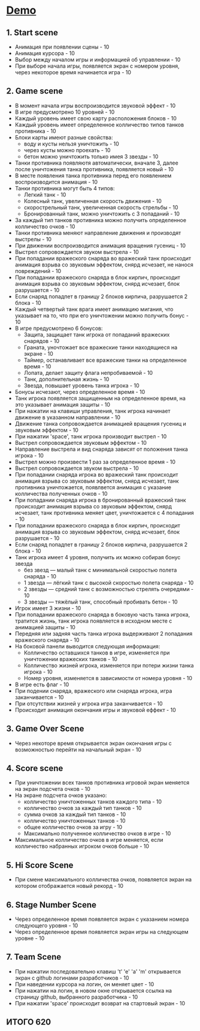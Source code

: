 # [Demo](https://wonderful-malasada-879065.netlify.app/)

## 1. Start scene

- Анимация при появлении сцены - 10
- Анимация курсора - 10
- Выбор между началом игры и информацией об управлении - 10
- При выборе начала игры, появляется экран с номером уровня, через некоторое время начинается игра - 10

## 2. Game scene

- В момент начала игры воспроизводится звуковой эффект - 10
- В игре предусмотрено 10 уровней - 10
- Каждый уровень имеет свою карту расположения блоков - 10
- Каждый уровень имеет определенное колличество типов танков противника - 10
- Блоки карты имеют разные свойства:
  - воду и кусты нельзя уничтожить - 10
  - через кусты можно проехать - 10
  - бетон можно уничтожить только имея 3 звезды - 10
- Танки противника появляютя автоматически, вначале 3, далее после уничтожения танка противника, появляется новый - 10
- В месте появления танка противника перед его появлением воспроизводится анимация - 10
- Танки противника могут быть 4 типов:
  - Легкий танк - 10
  - Колесный танк, увеличенная скорость движения - 10
  - скорострельный танк, увеличенная скорость стрельбы - 10
  - Бронированный танк, можно уничтожить с 3 попаданий - 10
- За каждый тип танков противника можно получить определенное колличество очков - 10
- Танки противника меняют направление движения и производят выстрелы - 10
- При движении воспроизводится анимация вращения гусениц - 10
- Выстрел сопровождается звуком выстрела - 10
- При попадании вражеского снаряда во вражеский танк происходит анимация взрыва со звуковым эффектом, снярд исчезает, не нанося повреждений - 10
- При попадании вражеского снаряда в блок кирпич, происходит анимация взрыва со звуковым эффектом, снярд исчезает, блок разрушается - 10
- Если снаряд попадпет в границу 2 блоков кирпича, разрушается 2 блока - 10
- Каждый четвертый танк врага имеет анимацию мигания, что указывает на то, что при его уничтожении можно получить бонус - 10
- В игре предусмотрено 6 бонусов:
  - Защита, защищает танк игрока от попаданий вражеских снарядов - 10
  - Граната, уночтожает все вражеские танки находящиеся на экране - 10
  - Таймер, останавливает все вражеские танки на определенное время - 10
  - Лопата, делает защиту флага непробиваемой - 10
  - Танк, дополнительная жизнь - 10
  - Звезда, повышает уровень танка игрока - 10
- Бонусы исчезают, через определенное время - 10
- Танк игрока появляется защищенным на определенное время, на это указывает анимация защиты - 10
- При нажатии на клавиши управления, танк игрока начинает движение в указанном направлении - 10
- Движение танка сопровождается анимацией вращения гусениц и звуковым эффектом - 10
- При нажатии 'space', танк игрока производит выстрел - 10
- Выстрел сопровождается звуковым эффектом - 10
- Направление выстрела и вид снаряда зависят от положения танка игрока - 10
- Выстрел можно произвести 1 раз за определенное время - 10
- Выстрел сопровождается звуком выстрела - 10
- При попадании снаряда игрока во вражеский танк происходит анимация взрыва со звуковым эффектом, снярд исчезает, танк противника уничтожается, появлвется анимация с указание колличества полученных очков - 10
- При попадании снаряда игрока в бронированный вражеский танк происходит анимация взрыва со звуковым эффектом, снярд исчезает, танк противника меняет цвет, уничтожается с 4 попадания - 10
- При попадании вражеского снаряда в блок кирпич, происходит анимация взрыва со звуковым эффектом, снярд исчезает, блок разрушается - 10
- Если снаряд попадпет в границу 2 блоков кирпича, разрушается 2 блока - 10
- Танк игрока имеет 4 уровня, получить их можно собирая бонус звезда
  - без звезд — малый танк с минимальной скоростью полета снаряда - 10
  - 1 звезда — лёгкий танк с высокой скоростью полета снаряда - 10
  - 2 звезды — средний танк с возможностью стрелять очередями - 10
  - 3 звезды — тяжёлый танк, способный пробивать бетон - 10
- Игрок имеет 3 жизни - 10
- При попадании вражеского снаряда в боковую часть танка игрока, тратится жизнь, танк игрока появляется в исходном месте с анимацией защиты - 10
- Передняя или задняя часть танка игрока выдерживают 2 попадания вражеского снаряда - 10
- На боковой панели выводится следующая информация:
  - Колличество оставшихся танков в игре, изменяется при уничтожении вражеских танков - 10
  - Колличество жизней игрока, изменяется при потери жизни танка игрока - 10
  - Номер уровня, изменяется в зависимости от номера уровня - 10
- В игре есть флаг - 10
- При подении снаряда, вражеского или снаряда игрока, игра заканчивается - 10
- При отсутствии жизней у игрока игра заканчивается - 10
- Происходит анимация окончания игры и звуковой еффект - 10

## 3. Game Over Scene

- Через некоторе время открывается экран окончания игры с возможностью перейти на начальный экран - 10

## 4. Score scene

- При уничтожении всех танков противника игровой экран меняется на экран подсчета очков - 10
- На экране подсчета очков указано:
  - колличество уничтоженных танков каждого типа - 10
  - колличество очков за каждый тип танков - 10
  - сумма очков за каждый тип танков - 10
  - колличество уничтоженных танков - 10
  - общее колличество очков за игру - 10
  - Максимально полученное колличество очков в игре - 10
- Максимальное колличество очков в игре меняется, если колличество набранных игроком очков больше - 10

## 5. Hi Score Scene

- При смене максимального колличества очков, появляется экран на котором отображается новый рекорд - 10

## 6. Stage Number Scene

- Через определенное время появляется экран с указанием номера следующего уровня - 10
- Через определенное время появляется экран игры на следующем уровне - 10

## 7. Team Scene

- При нажатии последовательно клавиш 't' 'e' 'a' 'm' открывается экран с github логинами разработчиков - 10
- При наведении курсора на логин, он меняет цвет - 10
- При нажатии на логин, в новом окне открывается ссылка на страницу github, выбранного разработчика - 10
- При нажатии 'space' происходит возврат на стартовый экран - 10

## ИТОГО 620
